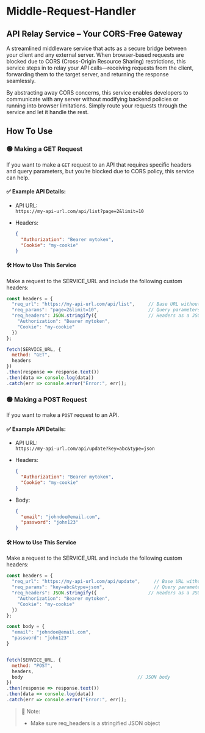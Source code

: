# Middle-Request-Handler
## API Relay Service – Your CORS-Free Gateway

A streamlined middleware service that acts as a secure bridge between your client and any external server. When browser-based requests are blocked due to CORS (Cross-Origin Resource Sharing) restrictions, this service steps in to relay your API calls—receiving requests from the client, forwarding them to the target server, and returning the response seamlessly.

By abstracting away CORS concerns, this service enables developers to communicate with any server without modifying backend policies or running into browser limitations. Simply route your requests through the service and let it handle the rest.

## How To Use

### 🟢 Making a GET Request
If you want to make a `GET` request to an API that requires specific headers and query parameters, but you’re blocked due to CORS policy, this service can help.

#### ✅ Example API Details:
- API URL:  
`https://my-api-url.com/api/list?page=2&limit=10`

- Headers:  
    ```json
    {
      "Authorization": "Bearer mytoken",
      "Cookie": "my-cookie"
    }
    ```


#### 🛠️ How to Use This Service
Make a request to the SERVICE_URL and include the following custom headers:

```js
const headers = {
  "req_url": "https://my-api-url.com/api/list",     // Base URL without query
  "req_params": "page=2&limit=10",                  // Query parameters
  "req_headers": JSON.stringify({                   // Headers as a JSON string
    "Authorization": "Bearer mytoken",
    "Cookie": "my-cookie"
  })
};

fetch(SERVICE_URL, {
  method: "GET",
  headers
})
.then(response => response.text())
.then(data => console.log(data))
.catch(err => console.error("Error:", err));
```

### 🟢 Making a POST Request
If you want to make a `POST` request to an API.

#### ✅ Example API Details:
- API URL:  
`https://my-api-url.com/api/update?key=abc&type=json`

- Headers:  
    ```json
    {
      "Authorization": "Bearer mytoken",
      "Cookie": "my-cookie"
    }
    ```

- Body:  
    ```json
    {
      "email": "johndoe@email.com",
      "password": "john123"
    }
    ```


#### 🛠️ How to Use This Service
Make a request to the SERVICE_URL and include the following custom headers:

```js
const headers = {
  "req_url": "https://my-api-url.com/api/update",     // Base URL without query
  "req_params": "key=abc&type=json",                  // Query parameters
  "req_headers": JSON.stringify({                   // Headers as a JSON string
    "Authorization": "Bearer mytoken",
    "Cookie": "my-cookie"
  })
};

const body = {
  "email": "johndoe@email.com",
  "password": "john123"
}


fetch(SERVICE_URL, {
  method: "POST",
  headers,
  body                                          // JSON body
})
.then(response => response.text())
.then(data => console.log(data))
.catch(err => console.error("Error:", err));
```


> 📝 Note:
>   - Make sure req_headers is a stringified JSON object
